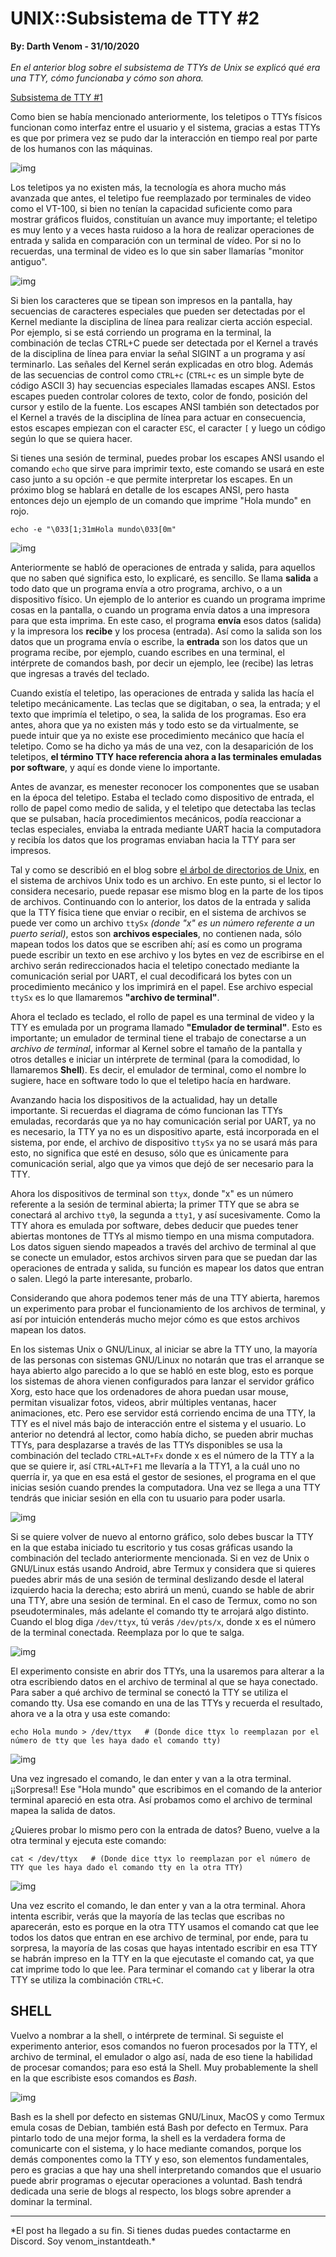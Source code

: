 # UNIX::Subsistema de TTY #2
<b>By: Darth Venom - 31/10/2020</b>
<br>
<br>
*En el anterior blog sobre el subsistema de TTYs de Unix se explicó qué era una TTY, cómo funcionaba y cómo son ahora.*

[Subsistema de TTY #1](unix3.md)

Como bien se había mencionado anteriormente, los teletipos o TTYs físicos funcionan como interfaz entre el usuario y el sistema, gracias a estas TTYs es que por primera vez se pudo dar la interacción en tiempo real por parte de los humanos con las máquinas.

![img](media/c70.jpg)

Los teletipos ya no existen más, la tecnología es ahora mucho más avanzada que antes, el teletipo fue reemplazado por terminales de video como el VT-100, si bien no tenían la capacidad suficiente como para mostrar gráficos fluidos, constituían un avance muy importante; el teletipo es muy lento y a veces hasta ruidoso a la hora de realizar operaciones de entrada y salida en comparación con un terminal de vídeo. Por si no lo recuerdas, una terminal de video es lo que sin saber llamarías "monitor antiguo".

![img](media/c71.jpg)

Si bien los caracteres que se tipean son impresos en la pantalla, hay secuencias de caracteres especiales que pueden ser detectadas por el Kernel mediante la disciplina de línea para realizar cierta acción especial. Por ejemplo, si se está corriendo un programa en la terminal, la combinación de teclas CTRL+C puede ser detectada por el Kernel a través de la disciplina de línea para enviar la señal SIGINT a un programa y así terminarlo. Las señales del Kernel serán explicadas en otro blog.
Además de las secuencias de control como `CTRL+c` (`CTRL+c` es un simple byte de código ASCII 3) hay secuencias especiales llamadas escapes ANSI. Estos escapes pueden controlar colores de texto, color de fondo, posición del cursor y estilo de la fuente. Los escapes ANSI también son detectados por el Kernel a través de la disciplina de línea para actuar en consecuencia, estos escapes empiezan con el caracter `ESC`, el caracter `[` y luego un código según lo que se quiera hacer.

Si tienes una sesión de terminal, puedes probar los escapes ANSI usando el comando `echo` que sirve para imprimir texto, este comando se usará en este caso junto a su opción -e que permite interpretar los escapes. En un próximo blog se hablará en detalle de los escapes ANSI, pero hasta entonces dejo un ejemplo de un comando que imprime "Hola mundo" en rojo.
```
echo -e "\033[1;31mHola mundo\033[0m"
```
![img](media/c72.jpg)

Anteriormente se habló de operaciones de entrada y salida, para aquellos que no saben qué significa esto, lo explicaré, es sencillo. Se llama **salida** a todo dato que un programa envía a otro programa, archivo, o a un dispositivo físico. Un ejemplo de lo anterior es cuando un programa imprime cosas en la pantalla, o cuando un programa envía datos a una impresora para que esta imprima. En este caso, el programa **envía** esos datos (salida) y la impresora los **recibe** y los procesa (entrada). Así como la salida son los datos que un programa envía o escribe, la **entrada** son los datos que un programa recibe, por ejemplo, cuando escribes en una terminal, el intérprete de comandos bash, por decir un ejemplo, lee (recibe) las letras que ingresas a través del teclado.

Cuando existía el teletipo, las operaciones de entrada y salida las hacía el teletipo mecánicamente. Las teclas que se digitaban, o sea, la entrada; y el texto que imprimía el teletipo, o sea, la salida de los programas. Eso era antes, ahora que ya no existen más y todo esto se da virtualmente, se puede intuir que ya no existe ese procedimiento mecánico que hacía el teletipo. Como se ha dicho ya más de una vez, con la desaparición de los teletipos, **el término TTY hace referencia ahora a las terminales emuladas por software**, y aquí es donde viene lo importante.

Antes de avanzar, es menester reconocer los componentes que se usaban en la época del teletipo. Estaba el teclado como dispositivo de entrada, el rollo de papel como medio de salida, y el teletipo que detectaba las teclas que se pulsaban, hacía procedimientos mecánicos, podía reaccionar a teclas especiales, enviaba la entrada mediante UART hacia la computadora y recibía los datos que los programas enviaban hacia la TTY para ser impresos.

Tal y como se describió en el blog sobre [el árbol de directorios de Unix](unix2.md), en el sistema de archivos Unix todo es un archivo. En este punto, si el lector lo considera necesario, puede repasar ese mismo blog en la parte de los tipos de archivos. Continuando con lo anterior, los datos de la entrada y salida que la TTY física tiene que enviar o recibir, en el sistema de archivos se puede ver como un archivo `ttySx` *(donde "x" es un número referente a un puerto serial)*, estos son **archivos especiales**, no contienen nada, sólo mapean todos los datos que se escriben ahí; así es como un programa puede escribir un texto en ese archivo y los bytes en vez de escribirse en el archivo serán redireccionados hacia el teletipo conectado mediante la comunicación serial por UART, el cual decodificará los bytes con un procedimiento mecánico y los imprimirá en el papel. Ese archivo especial `ttySx` es lo que llamaremos **"archivo de terminal"**.

Ahora el teclado es teclado, el rollo de papel es una terminal de video y la TTY es emulada por un programa llamado **"Emulador de terminal"**. Esto es importante; un emulador de terminal tiene el trabajo de conectarse a un *archivo de terminal*, informar al Kernel sobre el tamaño de la pantalla y otros detalles e iniciar un intérprete de terminal (para la comodidad, lo llamaremos **Shell**). Es decir, el emulador de terminal, como el nombre lo sugiere, hace en software todo lo que el teletipo hacía en hardware.

Avanzando hacia los dispositivos de la actualidad, hay un detalle importante. Si recuerdas el diagrama de cómo funcionan las TTYs emuladas, recordarás que ya no hay comunicación serial por UART, ya no es necesario, la TTY ya no es un dispositivo aparte, está incorporada en el sistema, por ende, el archivo de dispositivo `ttySx` ya no se usará más para esto, no significa que esté en desuso, sólo que es únicamente para comunicación serial, algo que ya vimos que dejó de ser necesario para la TTY.

Ahora los dispositivos de terminal son `ttyx`, donde "x" es un número referente a la sesión de terminal abierta; la primer TTY que se abra se conectará al archivo `tty0`, la segunda a `tty1`, y así sucesivamente. Como la TTY ahora es emulada por software, debes deducir que puedes tener abiertas montones de TTYs al mismo tiempo en una misma computadora. Los datos siguen siendo mapeados a través del archivo de terminal al que se conecte un emulador, estos archivos sirven para que se puedan dar las operaciones de entrada y salida, su función es mapear los datos que entran o salen. Llegó la parte interesante, probarlo.

Considerando que ahora podemos tener más de una TTY abierta, haremos un experimento para probar el funcionamiento de los archivos de terminal, y así por intuición entenderás mucho mejor cómo es que estos archivos mapean los datos.

En los sistemas Unix o GNU/Linux, al iniciar se abre la TTY uno, la mayoría de las personas con sistemas GNU/Linux no notarán que tras el arranque se haya abierto algo parecido a lo que se habló en este blog, esto es porque los sistemas de ahora vienen configurados para lanzar el servidor gráfico Xorg, esto hace que los ordenadores de ahora puedan usar mouse, permitan visualizar fotos, videos, abrir múltiples ventanas, hacer animaciones, etc. Pero ese servidor está corriendo encima de una TTY, la TTY es el nivel más bajo de interacción entre el sistema y el usuario. Lo anterior no detendrá al lector, como había dicho, se pueden abrir muchas TTYs, para desplazarse a través de las TTYs disponibles se usa la combinación del teclado `CTRL+ALT+Fx` donde x es el número de la TTY a la que se quiere ir, así `CTRL+ALT+F1` me llevaría a la TTY1, a la cuál uno no querría ir, ya que en esa está el gestor de sesiones, el programa en el que inicias sesión cuando prendes la computadora. Una vez se llega a una TTY tendrás que iniciar sesión en ella con tu usuario para poder usarla.

![img](media/c73.jpg)

Si se quiere volver de nuevo al entorno gráfico, solo debes buscar la TTY en la que estaba iniciado tu escritorio y tus cosas gráficas usando la combinación del teclado anteriormente mencionada. Si en vez de Unix o GNU/Linux estás usando Android, abre Termux y considera que si quieres puedes abrir más de una sesión de terminal deslizando desde el lateral izquierdo hacia la derecha; esto abrirá un menú, cuando se hable de abrir una TTY, abre una sesión de terminal. En el caso de Termux, como no son pseudoterminales, más adelante el comando tty te arrojará algo distinto. Cuando el blog diga `/dev/ttyx`, tú verás `/dev/pts/x`, donde x es el número de la terminal conectada. Reemplaza por lo que te salga.

![img](media/c74.jpg)

El experimento consiste en abrir dos TTYs, una la usaremos para alterar a la otra escribiendo datos en el archivo de terminal al que se haya conectado. Para saber a qué archivo de terminal se conectó la TTY se utiliza el comando tty. Usa ese comando en una de las TTYs y recuerda el resultado, ahora ve a la otra y usa este comando:
```
echo Hola mundo > /dev/ttyx   # (Donde dice ttyx lo reemplazan por el número de tty que les haya dado el comando tty)
```
![img](media/c75.jpg)

Una vez ingresado el comando, le dan enter y van a la otra terminal. ¡¡Sorpresa!! Ese "Hola mundo" que escribimos en el comando de la anterior terminal apareció en esta otra. Así probamos como el archivo de terminal mapea la salida de datos.

¿Quieres probar lo mismo pero con la entrada de datos? Bueno, vuelve a la otra terminal y ejecuta este comando:
```
cat < /dev/ttyx   # (Donde dice ttyx lo reemplazan por el número de TTY que les haya dado el comando tty en la otra TTY)
```
![img](media/c76.jpg)

Una vez escrito el comando, le dan enter y van a la otra terminal. Ahora intenta escribir, verás que la mayoría de las teclas que escribas no aparecerán, esto es porque en la otra TTY usamos el comando cat que lee todos los datos que entran en ese archivo de terminal, por ende, para tu sorpresa, la mayoría de las cosas que hayas intentado escribir en esa TTY se habrán impreso en la TTY en la que ejecutaste el comando cat, ya que cat imprime todo lo que lee. Para terminar el comando `cat` y liberar la otra TTY se utiliza la combinación `CTRL+C`.

## SHELL

Vuelvo a nombrar a la shell, o intérprete de terminal. Si seguiste el experimento anterior, esos comandos no fueron procesados por la TTY, el archivo de terminal, el emulador o algo así, nada de eso tiene la habilidad de procesar comandos; para eso está la Shell. Muy probablemente la shell en la que escribiste esos comandos es *Bash*.

![img](media/c77.jpg)

Bash es la shell por defecto en sistemas GNU/Linux, MacOS y como Termux emula cosas de Debian, también está Bash por defecto en Termux. Para pintarlo todo de una mejor forma, la shell es la verdadera forma de comunicarte con el sistema, y lo hace mediante comandos, porque los demás componentes como la TTY y eso, son elementos fundamentales, pero es gracias a que hay una shell interpretando comandos que el usuario puede abrir programas o ejecutar operaciones a voluntad. Bash tendrá dedicada una serie de blogs al respecto, los blogs sobre aprender a dominar la terminal.
<br>
<hr>
*El post ha llegado a su fin. Si tienes dudas puedes contactarme en Discord. Soy venom_instantdeath.*
